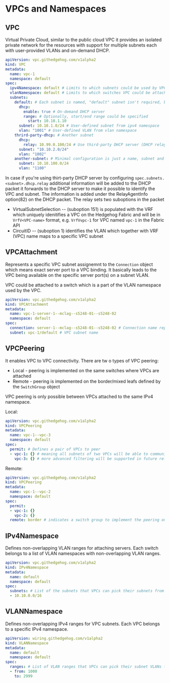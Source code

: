 # VPCs and Namespaces

## VPC

Virtual Private Cloud, similar to the public cloud VPC it provides an isolated private network for the resources with
support for multiple subnets each with user-provided VLANs and on-demand DHCP.

```yaml
apiVersion: vpc.githedgehog.com/v1alpha2
kind: VPC
metadata:
  name: vpc-1
  namespace: default
spec:
  ipv4Namespace: default # Limits to which subnets could be used by VPC to guarantee non-overlapping IPv4 ranges
  vlanNamespace: default # Limits to which switches VPC could be attached to guarantee non-overlapping VLANs
  subnets:
    default: # Each subnet is named, "default" subnet isn't required, but actively used by CLI
      dhcp:
        enable: true # On-demand DHCP server
        range: # Optionally, start/end range could be specified
          start: 10.10.1.10
      subnet: 10.10.1.0/24 # User-defined subnet from ipv4 namespace
      vlan: "1001" # User-defined VLAN from vlan namespace
    thrird-party-dhcp: # Another subnet
      dhcp:
        relay: 10.99.0.100/24 # Use third-party DHCP server (DHCP relay configuration), access to it could be enabled using StaticExternal connection
      subnet: "10.10.2.0/24"
      vlan: "1002"
    another-subnet: # Minimal configuration is just a name, subnet and VLAN
      subnet: 10.10.100.0/24
      vlan: "1100"
```

In case if you're using thirt-party DHCP server by configuring `spec.subnets.<subnet>.dhcp.relay` additional information
will be added to the DHCP packet it forwards to the DHCP server to make it possible to identify the VPC and subnet. The
information is added under the RelayAgentInfo option(82) on the DHCP packet. The relay sets two suboptions in the packet

* VirtualSubnetSelection -- (suboption 151) is populated with the VRF which uniquely idenitifies a VPC on the Hedgehog
  Fabric and will be in `VrfV<VPC-name>` format, e.g. `VrfVvpc-1` for VPC named `vpc-1` in the Fabric API
* CircuitID -- (suboption 1) identifies the VLAN which together with VRF (VPC) name maps to a specific VPC subnet

## VPCAttachment

Represents a specific VPC subnet assignemnt to the `Connection` object which means exact server port to a VPC binding.
It basically leads to the VPC being available on the specific server port(s) on a subnet VLAN.

VPC could be attached to a switch which is a part of the VLAN namespace used by the VPC.

```yaml
apiVersion: vpc.githedgehog.com/v1alpha2
kind: VPCAttachment
metadata:
  name: vpc-1-server-1--mclag--s5248-01--s5248-02
  namespace: default
spec:
  connection: server-1--mclag--s5248-01--s5248-02 # Connection name representing the server port(s)
  subnet: vpc-1/default # VPC subnet name
```

## VPCPeering

It enables VPC to VPC connectivity. There are tw o types of VPC peering:

* Local - peering is implemented on the same switches where VPCs are attached
* Remote - peering is implemented on the border/mixed leafs defined by the `SwitchGroup` object

VPC peering is only possible between VPCs attached to the same IPv4 namespace.

Local:

```yaml
apiVersion: vpc.githedgehog.com/v1alpha2
kind: VPCPeering
metadata:
  name: vpc-1--vpc-3
  namespace: default
spec:
  permit: # Defines a pair of VPCs to peer
  - vpc-1: {} # meaning all subnets of two VPCs will be able to communicate to each other
    vpc-3: {} # more advanced filtering will be supported in future releases
```

Remote:

```yaml
apiVersion: vpc.githedgehog.com/v1alpha2
kind: VPCPeering
metadata:
  name: vpc-1--vpc-2
  namespace: default
spec:
  permit:
  - vpc-1: {}
    vpc-2: {}
  remote: border # indicates a switch group to implement the peering on
```

## IPv4Namespace

Defines non-overlapping VLAN ranges for attaching servers. Each switch belongs to a list of VLAN namespaces with
non-overlapping VLAN ranges.

```yaml
apiVersion: vpc.githedgehog.com/v1alpha2
kind: IPv4Namespace
metadata:
  name: default
  namespace: default
spec:
  subnets: # List of the subnets that VPCs can pick their subnets from
  - 10.10.0.0/16
```

## VLANNamespace

Defines non-overlapping IPv4 ranges for VPC subnets. Each VPC belongs to a specific IPv4 namespace.

```yaml
apiVersion: wiring.githedgehog.com/v1alpha2
kind: VLANNamespace
metadata:
  name: default
  namespace: default
spec:
  ranges: # List of VLAN ranges that VPCs can pick their subnet VLANs from
  - from: 1000
    to: 2999
```